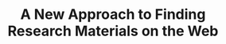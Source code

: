 ---
layout: report
pub_date: 2000-07-01
title: "A New Approach to Finding Research Materials on the Web"
authors: 
    - Caplan, Priscilla
redirect_to: https://old.diglib.org/architectures/vision.htm
org: DLF
---